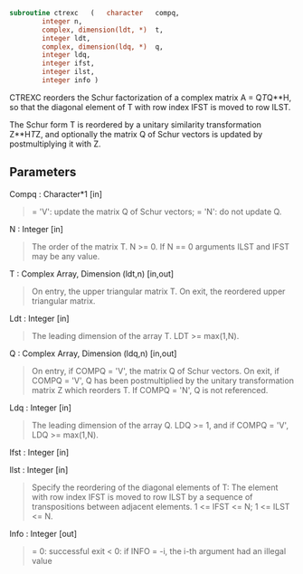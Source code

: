 ```fortran
subroutine ctrexc	(	character	compq,
		integer	n,
		complex, dimension(ldt, *)	t,
		integer	ldt,
		complex, dimension(ldq, *)	q,
		integer	ldq,
		integer	ifst,
		integer	ilst,
		integer	info )
```

 CTREXC reorders the Schur factorization of a complex matrix
 A = Q*T*Q**H, so that the diagonal element of T with row index IFST
 is moved to row ILST.

 The Schur form T is reordered by a unitary similarity transformation
 Z**H*T*Z, and optionally the matrix Q of Schur vectors is updated by
 postmultiplying it with Z.

## Parameters
Compq : Character*1 [in]
> = 'V':  update the matrix Q of Schur vectors;
> = 'N':  do not update Q.

N : Integer [in]
> The order of the matrix T. N >= 0.
> If N == 0 arguments ILST and IFST may be any value.

T : Complex Array, Dimension (ldt,n) [in,out]
> On entry, the upper triangular matrix T.
> On exit, the reordered upper triangular matrix.

Ldt : Integer [in]
> The leading dimension of the array T. LDT >= max(1,N).

Q : Complex Array, Dimension (ldq,n) [in,out]
> On entry, if COMPQ = 'V', the matrix Q of Schur vectors.
> On exit, if COMPQ = 'V', Q has been postmultiplied by the
> unitary transformation matrix Z which reorders T.
> If COMPQ = 'N', Q is not referenced.

Ldq : Integer [in]
> The leading dimension of the array Q.  LDQ >= 1, and if
> COMPQ = 'V', LDQ >= max(1,N).

Ifst : Integer [in]

Ilst : Integer [in]
> Specify the reordering of the diagonal elements of T:
> The element with row index IFST is moved to row ILST by a
> sequence of transpositions between adjacent elements.
> 1 <= IFST <= N; 1 <= ILST <= N.

Info : Integer [out]
> = 0:  successful exit
> < 0:  if INFO = -i, the i-th argument had an illegal value


